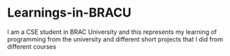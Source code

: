 # Learnings-in-BRACU
I am a CSE student in BRAC University and this represents my learning of programming from the university and different short projects that I did from different courses 
